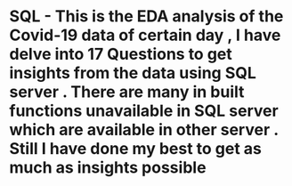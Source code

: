 # SQL - This is the EDA analysis of the Covid-19 data of certain day , I have delve into 17 Questions to get insights from the data using SQL server . There are many in built functions unavailable in SQL server which are available in other server . Still I have done my best to get as much as insights possible 
